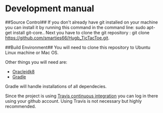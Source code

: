# Development manual

##Source Control##
If you don't already have git installed on your machine you can install it by running this command in the command line: sudo apt-get install git-core..
Next you have to clone the git repository : git clone https://github.com/smarties66/Hugb_TicTacToe.git.

##Build Environment##
You will need to clone this repository to Ubuntu Linux machine or Mac OS.

Other things you will need are:
- [Oraclejdk8](http://www.oracle.com/technetwork/java/javase/downloads/jdk8-downloads-2133151.html)
- [Gradle](http://gradle.org/gradle-download/)

Gradle will handle installations of all dependecies.

Since the project is using [Travis continuous integration](https://travis-ci.org/) you can log in there using your github account. Using Travis is not necessary but highly recommended.

